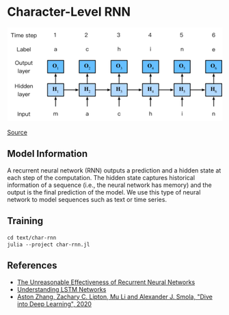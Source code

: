 # Character-Level RNN

![char-rnn](../char-rnn/docs/rnn-train.png)

[Source](https://d2l.ai/chapter_recurrent-neural-networks/rnn.html#rnn-based-character-level-language-models)

## Model Information

 A recurrent neural network (RNN) outputs a prediction and a hidden state at each step of the computation. The hidden state captures historical information of a sequence (i.e., the neural network has memory) and the output is the final prediction of the model. We use this type of neural network to model sequences such as text or time series.


## Training

```shell
cd text/char-rnn
julia --project char-rnn.jl
```

## References

* [The Unreasonable Effectiveness of Recurrent Neural Networks](http://karpathy.github.io/2015/05/21/rnn-effectiveness/)
* [Understanding LSTM Networks](https://colah.github.io/posts/2015-08-Understanding-LSTMs/)
* [Aston Zhang, Zachary C. Lipton, Mu Li and Alexander J. Smola, "Dive into Deep Learning", 2020](https://d2l.ai/chapter_recurrent-neural-networks/rnn.html#rnn-based-character-level-language-models)


